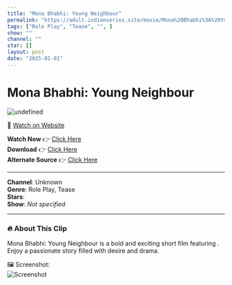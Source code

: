 ```yaml
---
title: "Mona Bhabhi: Young Neighbour"
permalink: "https://adult.indianseries.site/movie/Mona%20Bhabhi%3A%20Young%20Neighbour"
tags: ["Role Play", "Tease", "", ]
show: ""
channel: ""
star: []
layout: post
date: "2025-01-01"
---
```


# Mona Bhabhi: Young Neighbour

![undefined](https://desisins.com/wp-content/uploads/2024/08/Mona-bhabhi-DesiSins.com_-1.jpg)

🔗 [Watch on Website](https://adult.indianseries.site/movie/Mona%20Bhabhi%3A%20Young%20Neighbour)

**Watch Now** 👉 [Click Here](https://adult.indianseries.site/movie/Mona%20Bhabhi%3A%20Young%20Neighbour)  
**Download** 👉 [Click Here](https://adult.indianseries.site/movie/Mona%20Bhabhi%3A%20Young%20Neighbour)  
**Alternate Source** 👉 [Click Here](https://adult.indianseries.site/movie/Mona%20Bhabhi%3A%20Young%20Neighbour)

---

**Channel**: Unknown  
**Genre**: Role Play, Tease  
**Stars**:   
**Show**: *Not specified*

---

### 🔥 About This Clip

Mona Bhabhi: Young Neighbour is a bold and exciting short film featuring . Enjoy a passionate story filled with desire and drama.
 
🖼️ Screenshot:  
![Screenshot](https://desisins.com/wp-content/uploads/2024/08/Mona-bhabhi-DesiSins.com_-1.jpg)
